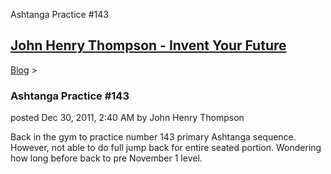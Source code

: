 Ashtanga Practice #143 

[John Henry Thompson - Invent Your Future](../index.html)
---------------------------------------------------------

    

[Blog](../z-blog-1.html)‎ > ‎

### Ashtanga Practice #143

posted Dec 30, 2011, 2:40 AM by John Henry Thompson

Back in the gym to practice number 143 primary Ashtanga sequence. However, not able to do full jump back for entire seated portion. Wondering how long before back to pre November 1 level.  

  

